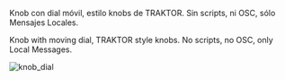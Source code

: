 Knob con dial móvil, estilo knobs de TRAKTOR. Sin scripts, ni OSC, sólo Mensajes Locales.  
  
Knob with moving dial, TRAKTOR style knobs. No scripts, no OSC, only Local Messages.

![knob_dial](https://user-images.githubusercontent.com/89609127/178328565-e7c3dff4-0a57-4204-9f0f-403fdf7b6ffe.gif)
